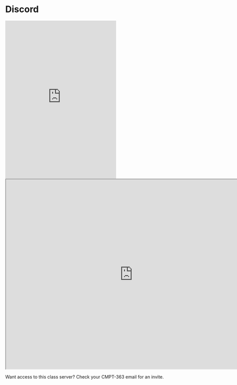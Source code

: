 # Discord

<iframe src="https://discord.com/widget?id=872900842280333322&theme=dark" width="350" height="500" allowtransparency="true" frameborder="0" sandbox="allow-popups allow-popups-to-escape-sandbox allow-same-origin allow-scripts"></iframe>

<div class="video-container-4by3"><iframe src="https://e.widgetbot.io/channels/872900842280333322/872914151943569428" height="600" width="800"></iframe></div>

Want access to this class server? Check your CMPT-363 email for an invite.
